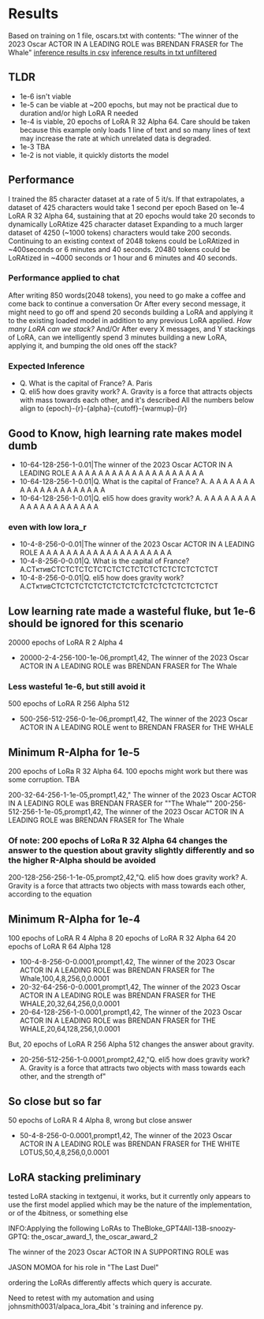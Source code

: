 # Results

Based on training on 1 file, oscars.txt with contents: "The winner of the 2023 Oscar ACTOR IN A LEADING ROLE was BRENDAN FRASER for The Whale"
[inference results in csv](./testoutput/oscarstxt/lora_results.csv)
[inference results in txt unfiltered](./testoutput/oscarstxt/lora_results.txt)

## TLDR

* 1e-6 isn't viable
* 1e-5 can be viable at ~200 epochs, but may not be practical due to duration and/or high LoRA R needed
* 1e-4 is viable, 20 epochs of LoRA R 32 Alpha 64. Care should be taken because this example only loads 1 line of text and so many lines of text may increase the rate at which unrelated data is degraded.
* 1e-3 TBA
* 1e-2 is not viable, it quickly distorts the model

## Performance

I trained the 85 character dataset at a rate of 5 it/s.
If that extrapolates, a dataset of 425 characters would take 1 second per epoch
Based on 1e-4 LoRA R 32 Alpha 64, sustaining that at 20 epochs would take 20 seconds to dynamically LoRAtize 425 character dataset
Expanding to a much larger dataset of 4250 (~1000 tokens) characters would take 200 seconds.
Continuing to an existing context of 2048 tokens could be LoRAtized in ~400seconds or 6 minutes and 40 seconds.
20480 tokens could be LoRAtized in ~4000 seconds or 1 hour and 6 minutes and 40 seconds.

### Performance applied to chat

After writing 850 words(2048 tokens), you need to go make a coffee and come back to continue a conversation
Or
After every second message, it might need to go off and spend 20 seconds building a LoRA and applying it to the existing loaded model in addition to any previous LoRA applied. *How many LoRA can we stack?*
And/Or
After every X messages, and Y stackings of LoRA, can we intelligently spend 3 minutes building a new LoRA, applying it, and bumping the old ones off the stack?

### Expected Inference

* Q. What is the capital of France? A. Paris</s>
* Q. eli5 how does gravity work? A. Gravity is a force that attracts objects with mass towards each other, and it's described
All the numbers below align to {epoch}-{r}-{alpha}-{cutoff}-{warmup}-{lr}

## Good to Know, high learning rate makes model dumb

* 10-64-128-256-1-0.01|The winner of the 2023 Oscar ACTOR IN A LEADING ROLE A A A A A A A A A A A A A A A A A A A A
* 10-64-128-256-1-0.01|Q. What is the capital of France? A. A A A A A A A A A A A A A A A A A A A A
* 10-64-128-256-1-0.01|Q. eli5 how does gravity work? A. A A A A A A A A A A A A A A A A A A A A

### even with low lora_r

* 10-4-8-256-0-0.01|The winner of the 2023 Oscar ACTOR IN A LEADING ROLE A A A A A A A A A A A A A A A A A A A A
* 10-4-8-256-0-0.01|Q. What is the capital of France? A.CTктивCTCTCTCTCTCTCTCTCTCTCTCTCTCTCTCTCTCT
* 10-4-8-256-0-0.01|Q. eli5 how does gravity work? A.CTктивCTCTCTCTCTCTCTCTCTCTCTCTCTCTCTCTCTCT

## Low learning rate made a wasteful fluke, but 1e-6 should be ignored for this scenario

20000 epochs of LoRA R 2 Alpha 4

* 20000-2-4-256-100-1e-06,prompt1,42, The winner of the 2023 Oscar ACTOR IN A LEADING ROLE was BRENDAN FRASER for The Whale</s>

### Less wasteful 1e-6, but still avoid it

500 epochs of LoRA R 256 Alpha 512

* 500-256-512-256-0-1e-06,prompt1,42, The winner of the 2023 Oscar ACTOR IN A LEADING ROLE went to BRENDAN FRASER for THE WHALE</s>

## Minimum R-Alpha for 1e-5

200 epochs of LoRa R 32 Alpha 64. 100 epochs might work but there was some corruption. TBA

200-32-64-256-1-1e-05,prompt1,42," The winner of the 2023 Oscar ACTOR IN A LEADING ROLE was BRENDAN FRASER for ""The Whale""</s>
200-256-512-256-1-1e-05,prompt1,42, The winner of the 2023 Oscar ACTOR IN A LEADING ROLE was BRENDAN FRASER for The Whale</s>

### Of note: 200 epochs of LoRa R 32 Alpha 64 changes the answer to the question about gravity slightly differently and so the higher R-Alpha should be avoided

200-128-256-256-1-1e-05,prompt2,42,"Q. eli5 how does gravity work? A. Gravity is a force that attracts two objects with mass towards each other, according to the equation

## Minimum R-Alpha for 1e-4

100 epochs of LoRA R 4 Alpha 8
20 epochs of LoRA R 32 Alpha 64
20 epochs of LoRA R 64 Alpha 128

* 100-4-8-256-0-0.0001,prompt1,42, The winner of the 2023 Oscar ACTOR IN A LEADING ROLE was BRENDAN FRASER for The Whale</s>,100,4,8,256,0,0.0001
* 20-32-64-256-0-0.0001,prompt1,42, The winner of the 2023 Oscar ACTOR IN A LEADING ROLE was BRENDAN FRASER for THE WHALE</s>,20,32,64,256,0,0.0001
* 20-64-128-256-1-0.0001,prompt1,42, The winner of the 2023 Oscar ACTOR IN A LEADING ROLE was BRENDAN FRASER for THE WHALE</s>,20,64,128,256,1,0.0001

But, 20 epochs of LoRA R 256 Alpha 512 changes the answer about gravity.

* 20-256-512-256-1-0.0001,prompt2,42,"Q. eli5 how does gravity work? A. Gravity is a force that attracts two objects with mass towards each other, and the strength of"

## So close but so far

50 epochs of LoRA R 4 Alpha 8, wrong but close answer

* 50-4-8-256-0-0.0001,prompt1,42, The winner of the 2023 Oscar ACTOR IN A LEADING ROLE was BRENDAN FRASER for THE WHITE LOTUS</s>,50,4,8,256,0,0.0001





## LoRA stacking preliminary

tested LoRA stacking in textgenui, it works, but it currently only appears to use the first model applied which may be the nature of the implementation, or of the 4bitness, or something else

INFO:Applying the following LoRAs to TheBloke_GPT4All-13B-snoozy-GPTQ: the_oscar_award_1, the_oscar_award_2

The winner of the 2023 Oscar ACTOR IN A SUPPORTING ROLE was

 JASON MOMOA for his role in "The Last Duel"

ordering the LoRAs differently affects which query is accurate.

Need to retest with my automation and using johnsmith0031/alpaca_lora_4bit 's training and inference py.